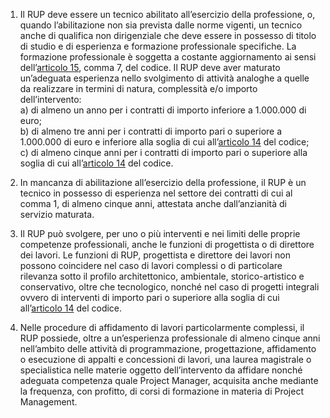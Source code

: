 1. Il RUP deve essere un tecnico abilitato all’esercizio della professione, o, quando l’abilitazione non sia prevista dalle norme vigenti, un tecnico anche di qualifica non dirigenziale che deve essere in possesso di titolo di studio e di esperienza e formazione professionale specifiche. La formazione professionale è soggetta a costante aggiornamento ai sensi dell’[articolo 15](/index.html?article=articolo-15&version=2), comma 7, del codice. Il RUP deve aver maturato un’adeguata esperienza nello svolgimento di attività analoghe a quelle da realizzare in termini di natura, complessità e/o importo dell’intervento:<br>a) di almeno un anno per i contratti di importo inferiore a 1.000.000 di euro;<br>b) di almeno tre anni per i contratti di importo pari o superiore a 1.000.000 di euro e inferiore alla soglia di cui all’[articolo 14](/index.html?article=articolo-14&version=2) del codice;<br>c) di almeno cinque anni per i contratti di importo pari o superiore alla soglia di cui all’[articolo 14](/index.html?article=articolo-14&version=2) del codice.

2. In mancanza di abilitazione all’esercizio della professione, il RUP è un tecnico in possesso di esperienza nel settore dei contratti di cui al comma 1, di almeno cinque anni, attestata anche dall’anzianità di servizio maturata.

3. Il RUP può svolgere, per uno o più interventi e nei limiti delle proprie competenze professionali, anche le funzioni di progettista o di direttore dei lavori. Le funzioni di RUP, progettista e direttore dei lavori non possono coincidere nel caso di lavori complessi o di particolare rilevanza sotto il profilo architettonico, ambientale, storico-artistico e conservativo, oltre che tecnologico, nonché nel caso di progetti integrali ovvero di interventi di importo pari o superiore alla soglia di cui all’[articolo 14](/index.html?article=articolo-14&version=2) del codice.

4. Nelle procedure di affidamento di lavori particolarmente complessi, il RUP possiede, oltre a un’esperienza professionale di almeno cinque anni nell’ambito delle attività di programmazione, progettazione, affidamento o esecuzione di appalti e concessioni di lavori, una laurea magistrale o specialistica nelle materie oggetto dell’intervento da affidare nonché adeguata competenza quale Project Manager, acquisita anche mediante la frequenza, con profitto, di corsi di formazione in materia di Project Management.